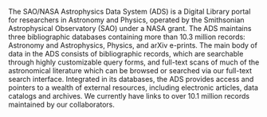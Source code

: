 The SAO/NASA Astrophysics Data System (ADS) is a Digital Library portal for researchers in Astronomy and Physics, operated by the Smithsonian Astrophysical Observatory (SAO) under a NASA grant. The ADS maintains three bibliographic databases containing more than 10.3 million records: Astronomy and Astrophysics, Physics, and arXiv e-prints. The main body of data in the ADS consists of bibliographic records, which are searchable through highly customizable query forms, and full-text scans of much of the astronomical literature which can be browsed or searched via our full-text search interface. Integrated in its databases, the ADS provides access and pointers to a wealth of external resources, including electronic articles, data catalogs and archives. We currently have links to over 10.1 million records maintained by our collaborators. 
